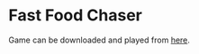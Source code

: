# Fast Food Chaser

Game can be downloaded and played from [here](https://shaheerl.itch.io/fast-food-chaser).
